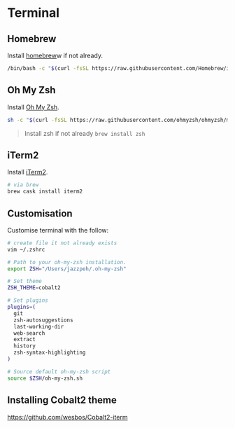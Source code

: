 # Terminal

## Homebrew

Install [homebrew](https://brew.sh/)w if not already.

```sh
/bin/bash -c "$(curl -fsSL https://raw.githubusercontent.com/Homebrew/install/HEAD/install.sh)"
```

## Oh My Zsh

Install [Oh My Zsh](https://github.com/ohmyzsh/ohmyzsh).

```sh
sh -c "$(curl -fsSL https://raw.githubusercontent.com/ohmyzsh/ohmyzsh/master/tools/install.sh)"
```

> Install zsh if not already `brew install zsh`

## iTerm2

Install [iTerm2](https://iterm2.com/).

```sh
# via brew
brew cask install iterm2
```

## Customisation

Customise terminal with the follow:

```sh
# create file it not already exists
vim ~/.zshrc

# Path to your oh-my-zsh installation.
export ZSH="/Users/jazzpeh/.oh-my-zsh"

# Set theme
ZSH_THEME=cobalt2

# Set plugins
plugins=(
  git
  zsh-autosuggestions
  last-working-dir
  web-search
  extract
  history
  zsh-syntax-highlighting
)

# Source default oh-my-zsh script
source $ZSH/oh-my-zsh.sh
```

## Installing Cobalt2 theme

https://github.com/wesbos/Cobalt2-iterm
